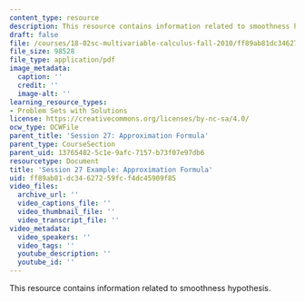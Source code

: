 ```yaml
---
content_type: resource
description: This resource contains information related to smoothness hypothesis.
draft: false
file: /courses/18-02sc-multivariable-calculus-fall-2010/ff89ab81dc34627259fcf4dc45909f85_MIT18_02SC_MNotes_ta4.pdf
file_size: 98528
file_type: application/pdf
image_metadata:
  caption: ''
  credit: ''
  image-alt: ''
learning_resource_types:
- Problem Sets with Solutions
license: https://creativecommons.org/licenses/by-nc-sa/4.0/
ocw_type: OCWFile
parent_title: 'Session 27: Approximation Formula'
parent_type: CourseSection
parent_uid: 13765482-5c1e-9afc-7157-b73f07e97db6
resourcetype: Document
title: 'Session 27 Example: Approximation Formula'
uid: ff89ab81-dc34-6272-59fc-f4dc45909f85
video_files:
  archive_url: ''
  video_captions_file: ''
  video_thumbnail_file: ''
  video_transcript_file: ''
video_metadata:
  video_speakers: ''
  video_tags: ''
  youtube_description: ''
  youtube_id: ''
---
```

This resource contains information related to smoothness hypothesis.
